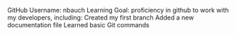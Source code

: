 GitHub Username: nbauch
Learning Goal: proficiency in github to work with my developers, including:
 Created my first branch
 Added a new documentation file
 Learned basic Git commands